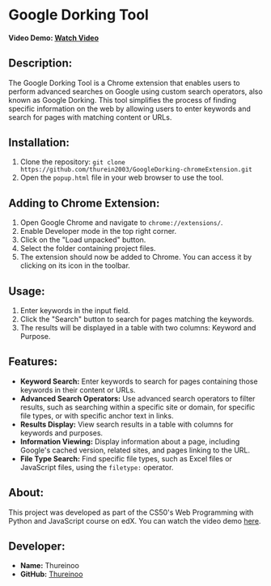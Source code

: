 # Google Dorking Tool

#### Video Demo: [Watch Video](https://youtu.be/Aj8Typ4e1a0?si=4oWNFrUsvt4A8yzQ)

## Description:
The Google Dorking Tool is a Chrome extension that enables users to perform advanced searches on Google using custom search operators, also known as Google Dorking. This tool simplifies the process of finding specific information on the web by allowing users to enter keywords and search for pages with matching content or URLs.

## Installation:
1. Clone the repository: `git clone https://github.com/thurein2003/GoogleDorking-chromeExtension.git`
2. Open the `popup.html` file in your web browser to use the tool.

## Adding to Chrome Extension:
1. Open Google Chrome and navigate to `chrome://extensions/`.
2. Enable Developer mode in the top right corner.
3. Click on the "Load unpacked" button.
4. Select the folder containing project files.
5. The extension should now be added to Chrome. You can access it by clicking on its icon in the toolbar.

## Usage:
1. Enter keywords in the input field.
2. Click the "Search" button to search for pages matching the keywords.
3. The results will be displayed in a table with two columns: Keyword and Purpose.

## Features:
- **Keyword Search:** Enter keywords to search for pages containing those keywords in their content or URLs.
- **Advanced Search Operators:** Use advanced search operators to filter results, such as searching within a specific site or domain, for specific file types, or with specific anchor text in links.
- **Results Display:** View search results in a table with columns for keywords and purposes.
- **Information Viewing:** Display information about a page, including Google's cached version, related sites, and pages linking to the URL.
- **File Type Search:** Find specific file types, such as Excel files or JavaScript files, using the `filetype:` operator.

## About:
This project was developed as part of the CS50's Web Programming with Python and JavaScript course on edX. You can watch the video demo [here](https://youtu.be/Aj8Typ4e1a0?si=4oWNFrUsvt4A8yzQ).

## Developer:
- **Name:** Thureinoo
- **GitHub:** [Thureinoo](https://github.com/thurein2003)
